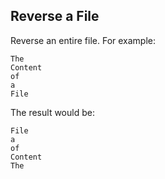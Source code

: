 ## Reverse a File

Reverse an entire file. For example:

```
The
Content
of
a
File
```

The result would be:

```
File
a
of
Content
The
```
